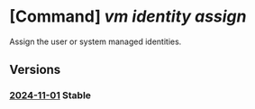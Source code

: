 # [Command] _vm identity assign_

Assign the user or system managed identities.

## Versions

### [2024-11-01](/Resources/mgmt-plane/L3N1YnNjcmlwdGlvbnMve30vcmVzb3VyY2Vncm91cHMve30vcHJvdmlkZXJzL21pY3Jvc29mdC5jb21wdXRlL3ZpcnR1YWxtYWNoaW5lcy97fQ==/2024-11-01.xml) **Stable**

<!-- mgmt-plane /subscriptions/{}/resourcegroups/{}/providers/microsoft.compute/virtualmachines/{} 2024-11-01 identity -->
